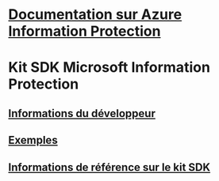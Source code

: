 # [Documentation sur Azure Information Protection](/azure/information-protection/)
# Kit SDK Microsoft Information Protection
## [Informations du développeur](https://aka.ms/mipdevelopers)
## [Exemples](https://aka.ms/mipexamples)
## [Informations de référence sur le kit SDK](mip-sdk-reference.md)